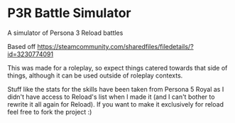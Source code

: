 # P3R Battle Simulator
A simulator of Persona 3 Reload battles


Based off https://steamcommunity.com/sharedfiles/filedetails/?id=3230774091

This was made for a roleplay, so expect things catered towards that side of things, although it can be used outside of roleplay contexts.

Stuff like the stats for the skills have been taken from Persona 5 Royal as I didn't have access to Reload's list when I made it (and I can't bother to rewrite it all again for Reload). If you want to make it exclusively for reload feel free to fork the project :)
